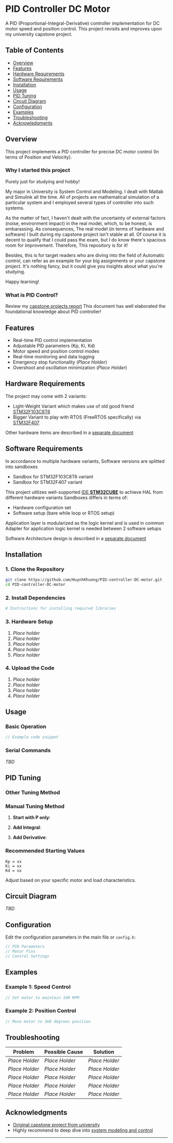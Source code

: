 # PID Controller DC Motor

A PID (Proportional-Integral-Derivative) controller implementation for DC motor speed and position control. This project revisits and improves upon my university capstone project.

## Table of Contents

- [Overview](#overview)
- [Features](#features)
- [Hardware Requirements](#hardware-requirements)
- [Software Requirements](#software-requirements)
- [Installation](#installation)
- [Usage](#usage)
- [PID Tuning](#pid-tuning)
- [Circuit Diagram](#circuit-diagram)
- [Configuration](#configuration)
- [Examples](#examples)
- [Troubleshooting](#troubleshooting)
- [Acknowledgments](#acknowledgments)

## Overview

This project implements a PID controller for precise DC motor control (In terms of Position and Velocity).

### Why I started this project

Purely just for studying and hobby! 

My major in University is System Control and Modeling. I dealt with Matlab and Simulink all the time. All of projects are mathematical simulation of a particular system and I employed several types of controller into such systems. 

As the matter of fact, I haven't dealt with the uncertainty of external factors (noise, environment impact) in the real model, which, to be honest, is embarassing. As consequences, The real model (in terms of hardware and software) I built during my capstone project isn't stable at all. Of course it is decent to qualify that I could pass the exam, but I do know there's spacious room for improvement. Therefore, This repository is for it! 

Besides, this is for target readers who are diving into the field of Automatic control, can refer as an example for your big assignments or your capstone project. It's nothing fancy, but it could give you insights about what you're studying.

Happy learning!

### What is PID Control?

Review my [capstone projects report](docs/BAOCAODOAN1_HuynhKhuong_1812689.pdf)
This document has well elaborated the foundational knowledge about PID controller! 

## Features

- Real-time PID control implementation
- Adjustable PID parameters (Kp, Ki, Kd)
- Motor speed and position control modes
- Real-time monitoring and data logging
- Emergency stop functionality (*Place Holder*)
- Overshoot and oscillation minimization (*Place Holder*)

## Hardware Requirements

The project may come with 2 variants: 
- Light-Weight Variant which makes use of old good friend [STM32F103C8T6](https://hshop.vn/kit-ra-chon-stm32f103c8t6)
- Bigger Variant to play with RTOS (FreeRTOS specifically) via [STM32F407](https://hshop.vn/kit-stm32f4-discovery-armcortex-m4-dsp-core)

Other hardware items are described in a [separate document](docs/Hardware_Description.md)

## Software Requirements

In accordance to multiple hardware variants, Software versions are splitted into sandboxes
- Sandbox for STM32F103C8T6 variant
- Sandbox for STM32F407 variant

This project utilizes well-supported [IDE **STM32CUBE**](https://www.st.com/en/development-tools/stm32cubeide.html) to achieve HAL from different hardware variants
Sandboxes differs in terms of: 
- Hardware configuration set
- Software setup (bare while loop or RTOS setup)

Application layer is modularized as the logic kernel and is used in common
Adapter for application logic kernel is needed between 2 software setups

Software Architecture design is described in a [separate document](docs/Software_Architecture_Design.md)

## Installation

### 1. Clone the Repository

```bash
git clone https://github.com/HuynhKhuong/PID-controller-DC-motor.git
cd PID-controller-DC-motor
```

### 2. Install Dependencies

```bash
# Instructions for installing required libraries
```

### 3. Hardware Setup

1. *Place holder*
2. *Place holder*
3. *Place holder*
4. *Place holder*
5. *Place holder*

### 4. Upload the Code

1. *Place holder*
2. *Place holder*
3. *Place holder*
4. *Place holder*

## Usage

### Basic Operation

```cpp
// Example code snippet
```

### Serial Commands

*TBD*

## PID Tuning
### Other Tuning Method
### Manual Tuning Method

1. **Start with P only**: 

2. **Add Integral**: 

3. **Add Derivative**:

### Recommended Starting Values

```
Kp = xx
Ki = xx
Kd = xx
```

Adjust based on your specific motor and load characteristics.

## Circuit Diagram

*TBD*

## Configuration

Edit the configuration parameters in the main file or `config.h`:

```cpp
// PID Parameters
// Motor Pins
// Control Settings
```

## Examples

### Example 1: Speed Control

```cpp
// Set motor to maintain 100 RPM
```

### Example 2: Position Control

```cpp
// Move motor to 360 degrees position
```

## Troubleshooting

| Problem | Possible Cause | Solution |
|---------|---------------|----------|
| *Place Holder* | *Place Holder* | *Place Holder* |
| *Place Holder* | *Place Holder* | *Place Holder* |
| *Place Holder* | *Place Holder* | *Place Holder* |
| *Place Holder* | *Place Holder* | *Place Holder* |
| *Place Holder* | *Place Holder* | *Place Holder* |

## Acknowledgments
- [Original capstone project from university](docs/BAOCAODOAN1_HuynhKhuong_1812689.pdf)
- Highly recommend to deep dive into [system modeling and control](https://drive.google.com/file/d/1Jd4t0ZNPOKRBkgVSiwPoOUvK1DkX8ZBU/view?usp=drive_link) 

---

